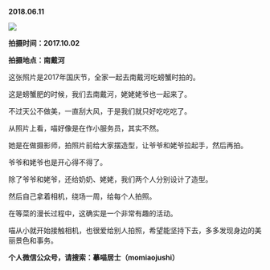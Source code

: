 
          
            
**2018.06.11**



![](//upload-images.jianshu.io/upload_images/51001-a13560e296083ee0.jpg)




**拍摄时间：2017.10.02**

**拍摄地点：南戴河**

这张照片是2017年国庆节，全家一起去南戴河吃螃蟹时拍的。

这是螃蟹肥的时候，我们去南戴河，姥姥姥爷也一起来了。

不过天公不做美，一直刮大风，于是我们就只好吃吃吃了。

从照片上看，喵好像是在作小服务员，其实不然。

她是在做摄影师，拍照片前给大家摆造型，让爷爷和姥爷拉起手，然后再拍。

爷爷和姥爷也是开心得不得了。

除了爷爷和姥爷，还给奶奶、姥姥，我们两个人分别设计了造型。

然后自己拿着相机，绕场一周，给每个人拍照。

在等菜的漫长过程中，这确实是一个非常有趣的活动。

喵从小就开始接触相机，也很爱给别人拍照，希望能坚持下去，多多发现身边的美丽景色和事务。


**个人微信公众号，请搜索：摹喵居士（momiaojushi）**

          
        